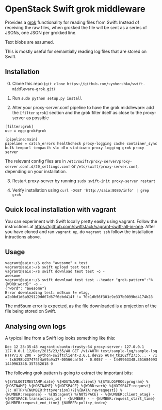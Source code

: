 # OpenStack Swift grok middleware

Provides a [grok](https://www.elastic.co/guide/en/logstash/current/plugins-filters-grok.html) functionality for reading files from Swift: Instead of receiving the raw files, when grokked the file will be sent as a series of JSONs, one JSON per grokked line.

Text blobs are assumed.

This is mostly useful for semantially reading log files that are stored on Swift.

## Installation

0) Clone this repo (`git clone https://github.com/synhershko/swift-middleware-grok.git`)

1) Run `sudo python setup.py install`

2) Alter your proxy-server.conf pipeline to have the grok middleware: add the `[filter:grok]` section and the grok filter itself as close to the proxy-server as possible

```
[filter:grok]
use = egg:grok#grok

[pipeline:main]
pipeline = catch_errors healthcheck proxy-logging cache container_sync bulk tempurl tempauth slo dlo staticweb proxy-logging grok proxy-server
```

The relevant config files are in `/etc/swift/proxy-server/proxy-server.conf.d/20_settings.conf` or `/etc/swift/proxy-server.conf`, depending on your installation.

3) Restart proxy-server by running `sudo swift-init proxy-server restart`

4) Verify installation using `curl -XGET 'http://saio:8080/info' | grep grok`

## Quick local installation with vagrant

You can experiment with Swift locally pretty easily using vagrant. Follow the instructions at https://github.com/swiftstack/vagrant-swift-all-in-one. After you have cloned and ran `vagrant up`, do `vagrant ssh` follow the installation intructions above.

## Usage

```
vagrant@saio:~/$ echo "awesome" > test
vagrant@saio:~/$ swift upload test test
vagrant@saio:~/$ swift download test test -o -
awesome
vagrant@saio:~/$ swift download test test --header "grok-pattern":"%{WORD:word}" -o -
{"word": "awesome"}
Error downloading test: md5sum != etag, a2b0bd1d6a929129dd67d67f6ebd414f != 70c1db56f301c9e337b0099bd4174b28
```

The md5sum error is expected, as the file downloaded is a projection of the file being stored on Swift.

## Analysing own logs

A typical line from a Swift log looks something like this:

```
Dec 12 23:35:48 vagrant-ubuntu-trusty-64 proxy-server: 127.0.0.1 127.0.0.1 12/Dec/2015/23/35/48 GET /v1/AUTH_test/sample-log/sample-log HTTP/1.0 200 - python-swiftclient-2.6.1.dev26 AUTH_tk262ff273b... - 71 - tx6398b237474f4a69a9a37-00566caf54 - 0.0057 - - 1449963348.351684093 1449963348.357352018 0
```

The following grok pattern is going to extract the important bits:

```
%{SYSLOGTIMESTAMP:date} %{HOSTNAME:client} %{SYSLOGPROG:program} %{HOSTNAME} %{HOSTNAME} %{NOTSPACE} %{WORD:verb} %{NOTSPACE:request} (?: HTTP/%{NUMBER:httpversion})?|%{DATA:rawrequest}) %{NUMBER:response} - %{QS:agent} %{NOTSPACE} - %{NUMBER:client_etag} - %{NOTSPACE:transaction_id} - {NUMBER} - - {NUMBER:request_start_time} {NUMBER:request_end_time} {NUMBER:policy_index}
```
